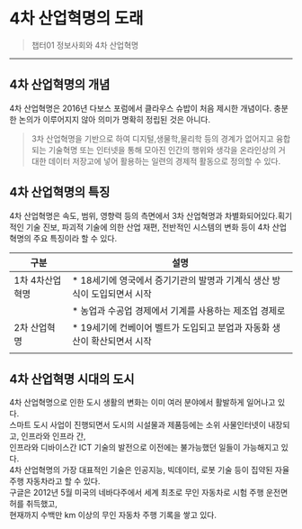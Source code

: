 # 4차 산업혁명의 도래

> 챕터01 정보사회와 4차 산업혁명
***
## 4차 산업혁명의 개념
4차 산업혁명은 2016년 다보스 포럼에서 클라우스 슈밥이 처음 제시한 개념이다. 충분한 논의가 이루어지지 않아 의미가 명확히 정립된 것은 아니다.
> 3차 산업혁명을 기반으로 하여 디지털,생물학,물리학 등의 경계가 없어지고 융합되는 기술혁명 또는 인터넷을 통해 모아진 인간의 행위와 생각을
온라인상의 거대한 데이터 저장고에 넣어 활용하는 일련의 경제적 활동으로 정의할 수 있다.
## 4차 산업혁명의 특징
4차 산업혁명은 속도, 범위, 영향력 등의 측면에서 3차 산업혁명과 차별화되어있다.획기적인 기술 진보, 파괴적 기술에 의한 산업 재편, 전반적인
시스템의 변화 등이 4차 산업혁명의 주요 특징이라 할 수 있다.

|구분|설명|
|---|---|
|1차 4차산업혁명|* 18세기에 영국에서 증기기관의 발명과 기계식 생산 방식이 도입되면서 시작|
||* 농업과 수공업 경제에서 기계를 사용하는 제조업 경제로|
|2차 산업혁명|* 19세기에 컨베이어 벨트가 도입되고 분업과 자동화 생산이 확산되면서 시작|
|| 

## 4차 산업혁명 시대의 도시
4차 산업혁명으로 인한 도시 생활의 변화는 이미 여러 분야에서 활발하게 일어나고 있다.    
스마트 도시 사업이 진행되면서 도시의 시설물과 제품등에는 소위 사물인터넷이 내장되고, 인프라와 인프라 간,    
인프라와 디바이스간 ICT 기술의 발전으로 이전에는 불가능했던 일들이 가능해지고 있다.   
4차 산업혁명의 가장 대표적인 기술은 인공지능, 빅데이터, 로봇 기술 등이 집약된 자율 주행 자동차라고 할 수 있다.    
구글은 2012년 5월 미국의 네바다주에서 세계 최초로 무인 자동차로 시험 주행 운전면허를 취득했고,    
현재까지 수백만 km 이상의 무인 자동차 주행 기록을 쌓고 있다. 
